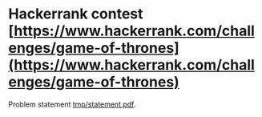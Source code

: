 # Hackerrank contest [https://www.hackerrank.com/challenges/game-of-thrones](https://www.hackerrank.com/challenges/game-of-thrones)

Problem statement [tmp/statement.pdf](tmp/statement.pdf).

